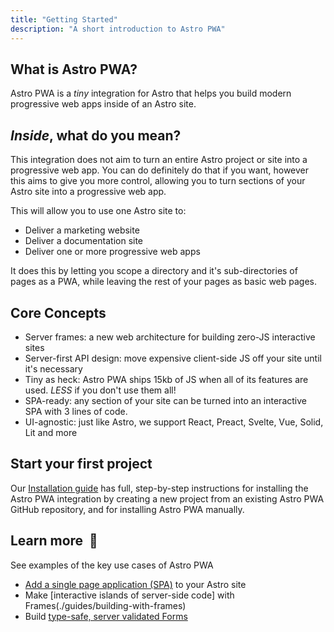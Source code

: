 ```yaml
---
title: "Getting Started"
description: "A short introduction to Astro PWA"
---
```


## What is Astro PWA?

Astro PWA is a _tiny_ integration for Astro that helps you build modern progressive web apps inside of an Astro site.

## _Inside_, what do you mean?

This integration does not aim to turn an entire Astro project or site into a progressive web app. You can do definitely do that if you want, however this aims to give you more control, allowing you to turn sections of your Astro site into a progressive web app.

This will allow you to use one Astro site to:

- Deliver a marketing website
- Deliver a documentation site
- Deliver one or more progressive web apps

It does this by letting you scope a directory and it's sub-directories of pages as a PWA, while leaving the rest of your pages as basic web pages.

## Core Concepts

- Server frames: a new web architecture for building zero-JS interactive sites
- Server-first API design: move expensive client-side JS off your site until it's necessary
- Tiny as heck: Astro PWA ships 15kb of JS when all of its features are used. _LESS_ if you don't use them all!
- SPA-ready: any section of your site can be turned into an interactive SPA with 3 lines of code.
- UI-agnostic: just like Astro, we support React, Preact, Svelte, Vue, Solid, Lit and more

## Start your first project
<!--
Get a new Astro project up and running locally with our Astro template:
```
npm create astro -- --template astro-pwa/starter-server
```
-->

Our [Installation guide](/docs/en/installation) has full, step-by-step instructions for installing the Astro PWA integration by creating a new project from an existing Astro PWA GitHub repository, and for installing Astro PWA manually.

## Learn more  🚀

See examples of the key use cases of Astro PWA

- [Add a single page application (SPA)](./guides/building-a-spa) to your Astro site
- Make [interactive islands of server-side code] with Frames(./guides/building-with-frames)
- Build [type-safe, server validated Forms](./guides/using-forms)